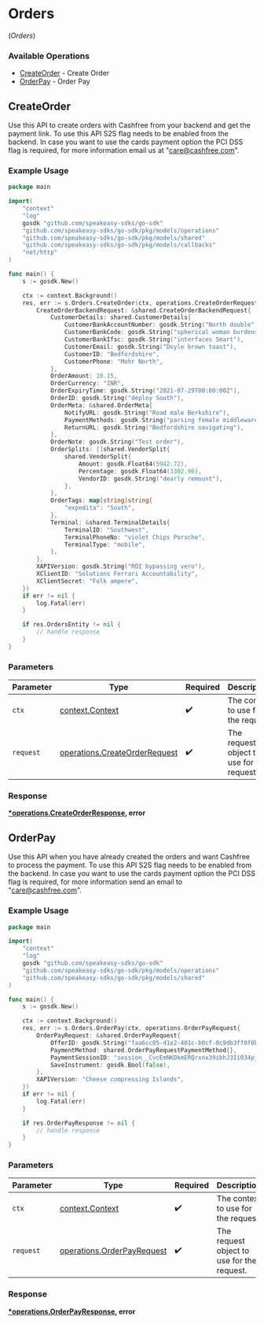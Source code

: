 # Orders
(*Orders*)

### Available Operations

* [CreateOrder](#createorder) - Create Order
* [OrderPay](#orderpay) - Order Pay

## CreateOrder

Use this API to create orders with Cashfree from your backend and get the payment link. To use this API S2S flag needs to be enabled from the backend. In case you want to use the cards payment option the PCI DSS flag is required, for more information email us at "care@cashfree.com".

### Example Usage

```go
package main

import(
	"context"
	"log"
	gosdk "github.com/speakeasy-sdks/go-sdk"
	"github.com/speakeasy-sdks/go-sdk/pkg/models/operations"
	"github.com/speakeasy-sdks/go-sdk/pkg/models/shared"
	"github.com/speakeasy-sdks/go-sdk/pkg/models/callbacks"
	"net/http"
)

func main() {
    s := gosdk.New()

    ctx := context.Background()
    res, err := s.Orders.CreateOrder(ctx, operations.CreateOrderRequest{
        CreateOrderBackendRequest: &shared.CreateOrderBackendRequest{
            CustomerDetails: shared.CustomerDetails{
                CustomerBankAccountNumber: gosdk.String("North double"),
                CustomerBankCode: gosdk.String("spherical woman burdensome"),
                CustomerBankIfsc: gosdk.String("interfaces Smart"),
                CustomerEmail: gosdk.String("Doyle brown toast"),
                CustomerID: "Bedfordshire",
                CustomerPhone: "Mohr North",
            },
            OrderAmount: 10.15,
            OrderCurrency: "INR",
            OrderExpiryTime: gosdk.String("2021-07-29T00:00:00Z"),
            OrderID: gosdk.String("deploy South"),
            OrderMeta: &shared.OrderMeta{
                NotifyURL: gosdk.String("Road male Berkshire"),
                PaymentMethods: gosdk.String("parsing female middleware"),
                ReturnURL: gosdk.String("Bedfordshire navigating"),
            },
            OrderNote: gosdk.String("Test order"),
            OrderSplits: []shared.VendorSplit{
                shared.VendorSplit{
                    Amount: gosdk.Float64(5942.72),
                    Percentage: gosdk.Float64(3302.96),
                    VendorID: gosdk.String("dearly remount"),
                },
            },
            OrderTags: map[string]string{
                "expedita": "South",
            },
            Terminal: &shared.TerminalDetails{
                TerminalID: "Southwest",
                TerminalPhoneNo: "violet Chips Porsche",
                TerminalType: "mobile",
            },
        },
        XAPIVersion: gosdk.String("ROI bypassing vero"),
        XClientID: "Solutions Ferrari Accountability",
        XClientSecret: "Folk ampere",
    })
    if err != nil {
        log.Fatal(err)
    }

    if res.OrdersEntity != nil {
        // handle response
    }
}
```

### Parameters

| Parameter                                                                      | Type                                                                           | Required                                                                       | Description                                                                    |
| ------------------------------------------------------------------------------ | ------------------------------------------------------------------------------ | ------------------------------------------------------------------------------ | ------------------------------------------------------------------------------ |
| `ctx`                                                                          | [context.Context](https://pkg.go.dev/context#Context)                          | :heavy_check_mark:                                                             | The context to use for the request.                                            |
| `request`                                                                      | [operations.CreateOrderRequest](../../models/operations/createorderrequest.md) | :heavy_check_mark:                                                             | The request object to use for the request.                                     |


### Response

**[*operations.CreateOrderResponse](../../models/operations/createorderresponse.md), error**


## OrderPay

Use this API when you have already created the orders and want Cashfree to process the payment. To use this API S2S flag needs to be enabled from the backend. In case you want to use the cards payment option the PCI DSS flag is required, for more information send an email to "care@cashfree.com".

### Example Usage

```go
package main

import(
	"context"
	"log"
	gosdk "github.com/speakeasy-sdks/go-sdk"
	"github.com/speakeasy-sdks/go-sdk/pkg/models/operations"
	"github.com/speakeasy-sdks/go-sdk/pkg/models/shared"
)

func main() {
    s := gosdk.New()

    ctx := context.Background()
    res, err := s.Orders.OrderPay(ctx, operations.OrderPayRequest{
        OrderPayRequest: &shared.OrderPayRequest{
            OfferID: gosdk.String("faa6cc05-d1e2-401c-b0cf-0c9db3ff0f0b"),
            PaymentMethod: shared.OrderPayRequestPaymentMethod{},
            PaymentSessionID: "session__CvcEmNKDkmERQrxnx39ibhJ3Ii034pjc8ZVxf3qcgEXCWlgDDlHRgz2XYZCqpajDQSXMMtCusPgOIxYP2LZx0-05p39gC2Vgmq1RAj--gcn",
            SaveInstrument: gosdk.Bool(false),
        },
        XAPIVersion: "Cheese compressing Islands",
    })
    if err != nil {
        log.Fatal(err)
    }

    if res.OrderPayResponse != nil {
        // handle response
    }
}
```

### Parameters

| Parameter                                                                | Type                                                                     | Required                                                                 | Description                                                              |
| ------------------------------------------------------------------------ | ------------------------------------------------------------------------ | ------------------------------------------------------------------------ | ------------------------------------------------------------------------ |
| `ctx`                                                                    | [context.Context](https://pkg.go.dev/context#Context)                    | :heavy_check_mark:                                                       | The context to use for the request.                                      |
| `request`                                                                | [operations.OrderPayRequest](../../models/operations/orderpayrequest.md) | :heavy_check_mark:                                                       | The request object to use for the request.                               |


### Response

**[*operations.OrderPayResponse](../../models/operations/orderpayresponse.md), error**

